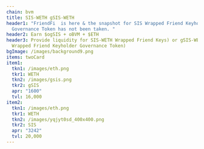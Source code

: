 ```yaml
---
chain: bvm
title: SIS-WETH gSIS-WETH
header1: "FriendFi  is here & the snapshot for SIS Wrapped Friend Keyholder
  Governance Token has not been taken. "
header2: Earn $ogSIS + oBVM + $ETH
header3: Provide liquidity for SIS-WETH Wrapped Friend Keys) or gSIS-WETH (SIS
  Wrapped Friend Keyholder Governance Token)
bgImage: /images/background9.png
items: twoCard
item1:
  tkn1: /images/eth.png
  tkr1: WETH
  tkn2: /images/gsis.png
  tkr2: gSIS
  apr: "1600"
  tvl: 16,000
item2:
  tkn1: /images/eth.png
  tkr1: WETH
  tkn2: /images/yqjyt0sd_400x400.png
  tkr2: SIS
  apr: "3242"
  tvl: 20,000
---
```

